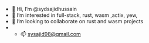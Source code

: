 - 👋 Hi, I’m @sydsajidhussain
- 👀 I’m interested in full-stack, rust, wasm ,actix, yew,
- 💞️ I’m looking to collaborate on rust and wasm projects
- - 📫 sysajid98@gmail.com

<!---
sydsajidhussain/sydsajidhussain is a ✨ special ✨ repository because its `README.md` (this file) appears on your GitHub profile.
You can click the Preview link to take a look at your changes.
--->
